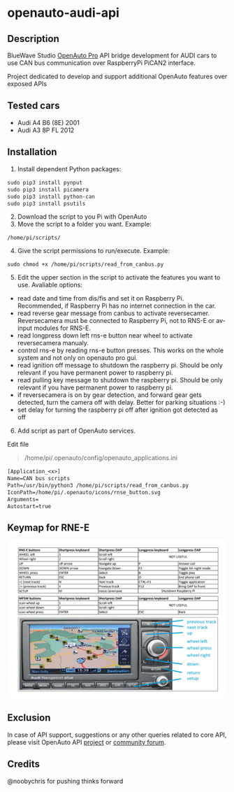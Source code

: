 # openauto-audi-api
## **Description**
BlueWave Studio [OpenAuto Pro](https://bluewavestudio.io/) API bridge development for AUDI cars to use CAN bus communication over RaspberryPi PiCAN2 interface.

Project dedicated to develop and support additional OpenAuto features over exposed APIs

## **Tested cars**
- Audi A4 B6 (8E) 2001
- Audi A3 8P FL 2012

## **Installation**
1. Install dependent Python packages:
```
sudo pip3 install pynput
sudo pip3 install picamera
sudo pip3 install python-can
sudo pip3 install psutils
```
2. Download the script to you Pi with OpenAuto
3. Move the script to a folder you want. Example:
```
/home/pi/scripts/
```
4. Give the script permissions to run/execute. Example:
```
sudo chmod +x /home/pi/scripts/read_from_canbus.py
```
5. Edit the upper section in the script to activate the features you want to use. Avaliable options:
 - read date and time from dis/fis and set it on Raspberry Pi. Recommended, if Raspberry Pi has no internet connection in the car.
 - read reverse gear message from canbus to activate reversecamer. Reversecamera must be connected to Raspberry Pi, not to RNS-E or av-input modules for RNS-E.
 - read longpress down left rns-e button near wheel to activate reversecamera manualy.
 - control rns-e by reading rns-e button presses. This works on the whole system and not only on openauto pro gui.
 - read ignition off message to shutdown the raspberry pi. Should be only relevant if you have permanent power to raspberry pi.
 - read pulling key message to shutdown the raspberry pi. Should be only relevant if you have permanent power to raspberry pi.
 - if reversecamera is on by gear detection, and forward gear gets detected, turn the camera off with delay. Better for parking situations :-)
 - set delay for turning the raspberry pi off after ignition got detected as off
6. Add script as part of OpenAuto services.

Edit file
> /home/pi/.openauto/config/openauto_applications.ini
```
[Application_<x>]
Name=CAN bus scripts
Path=/usr/bin/python3 /home/pi/scripts/read_from_canbus.py
IconPath=/home/pi/.openauto/icons/rnse_button.svg
Arguments=
Autostart=true
```
## **Keymap for RNE-E**
<picture>
 <img alt="RNS-E keymap" src="https://github.com/peetereczek/openauto-audi-api/blob/d9d7985745041a725bc1ce0ea9d7a37f35a4aa35/RNS-E%20script%20keymap.jpg">
</picture>

## **Exclusion**
In case of API support, suggestions or any other queries related to core API, please visit OpenAuto API [project](https://github.com/bluewave-studio/openauto-pro-api) or [community forum](https://www.bluewavestudio.io/community/).
## **Credits**
@noobychris for pushing thinks forward
